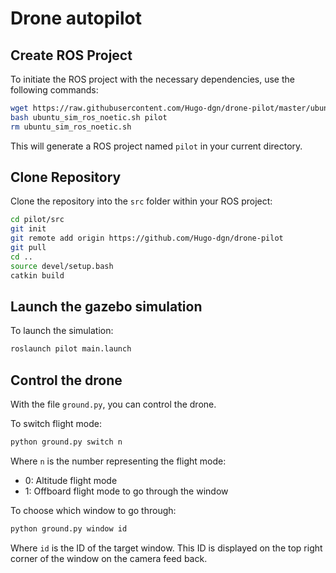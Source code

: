 # Drone autopilot

## Create ROS Project

To initiate the ROS project with the necessary dependencies, use the following commands:

```bash
wget https://raw.githubusercontent.com/Hugo-dgn/drone-pilot/master/ubuntu_sim_ros_noetic.sh
bash ubuntu_sim_ros_noetic.sh pilot
rm ubuntu_sim_ros_noetic.sh
```

This will generate a ROS project named `pilot` in your current directory.

## Clone Repository

Clone the repository into the `src` folder within your ROS project:

```bash
cd pilot/src
git init
git remote add origin https://github.com/Hugo-dgn/drone-pilot
git pull
cd ..
source devel/setup.bash
catkin build
```

## Launch the gazebo simulation

To launch the simulation:

```bash
roslaunch pilot main.launch
```

## Control the drone

With the file `ground.py`, you can control the drone.

To switch flight mode:

```bash
python ground.py switch n
```

Where `n` is the number representing the flight mode:
- 0: Altitude flight mode
- 1: Offboard flight mode to go through the window

To choose which window to go through:

```bash
python ground.py window id
```

Where `id` is the ID of the target window. This ID is displayed on the top right corner of the window on the camera feed back.